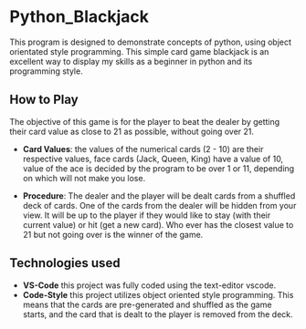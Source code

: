# Python_Blackjack
This program is designed to demonstrate concepts of python, using object orientated style programming. This simple card game blackjack is an excellent way to display my skills as a beginner in python and its programming style.

## How to Play
The objective of this game is for the player to beat the dealer by getting their card value as close to 21 as possible, without going over 21.

- **Card Values**: the values of the numerical cards (2 - 10) are their respective values, face cards (Jack, Queen, King) have a value of 10, value of the ace is decided by the program to be over 1 or 11, depending on which will not make you lose.

- **Procedure**: The dealer and the player will be dealt cards from a shuffled deck of cards. One of the cards from the dealer will be hidden from your view. It will be up to the player if they would like to stay (with their current value) or hit (get a new card). Who ever has the closest value to 21 but not going over is the winner of the game.

## Technologies used
- **VS-Code** this project was fully coded using the text-editor vscode.
- **Code-Style** this project utilizes object oriented style programming. This means that the cards are pre-generated and shuffled as the game starts, and the card that is dealt to the player is removed from the deck. 